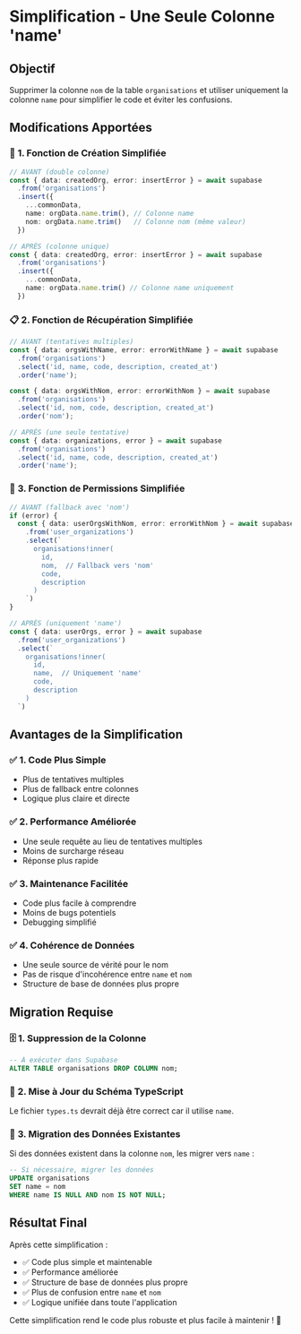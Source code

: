 # Simplification - Une Seule Colonne 'name'

## Objectif

Supprimer la colonne `nom` de la table `organisations` et utiliser uniquement la colonne `name` pour simplifier le code et éviter les confusions.

## Modifications Apportées

### 🔧 **1. Fonction de Création Simplifiée**

```typescript
// AVANT (double colonne)
const { data: createdOrg, error: insertError } = await supabase
  .from('organisations')
  .insert({
    ...commonData,
    name: orgData.name.trim(), // Colonne name
    nom: orgData.name.trim()   // Colonne nom (même valeur)
  })

// APRÈS (colonne unique)
const { data: createdOrg, error: insertError } = await supabase
  .from('organisations')
  .insert({
    ...commonData,
    name: orgData.name.trim() // Colonne name uniquement
  })
```

### 📋 **2. Fonction de Récupération Simplifiée**

```typescript
// AVANT (tentatives multiples)
const { data: orgsWithName, error: errorWithName } = await supabase
  .from('organisations')
  .select('id, name, code, description, created_at')
  .order('name');

const { data: orgsWithNom, error: errorWithNom } = await supabase
  .from('organisations')
  .select('id, nom, code, description, created_at')
  .order('nom');

// APRÈS (une seule tentative)
const { data: organizations, error } = await supabase
  .from('organisations')
  .select('id, name, code, description, created_at')
  .order('name');
```

### 🔐 **3. Fonction de Permissions Simplifiée**

```typescript
// AVANT (fallback avec 'nom')
if (error) {
  const { data: userOrgsWithNom, error: errorWithNom } = await supabase
    .from('user_organizations')
    .select(`
      organisations!inner(
        id,
        nom,  // Fallback vers 'nom'
        code,
        description
      )
    `)
}

// APRÈS (uniquement 'name')
const { data: userOrgs, error } = await supabase
  .from('user_organizations')
  .select(`
    organisations!inner(
      id,
      name,  // Uniquement 'name'
      code,
      description
    )
  `)
```

## Avantages de la Simplification

### ✅ **1. Code Plus Simple**
- Plus de tentatives multiples
- Plus de fallback entre colonnes
- Logique plus claire et directe

### ✅ **2. Performance Améliorée**
- Une seule requête au lieu de tentatives multiples
- Moins de surcharge réseau
- Réponse plus rapide

### ✅ **3. Maintenance Facilitée**
- Code plus facile à comprendre
- Moins de bugs potentiels
- Debugging simplifié

### ✅ **4. Cohérence de Données**
- Une seule source de vérité pour le nom
- Pas de risque d'incohérence entre `name` et `nom`
- Structure de base de données plus propre

## Migration Requise

### 🗄️ **1. Suppression de la Colonne**
```sql
-- À exécuter dans Supabase
ALTER TABLE organisations DROP COLUMN nom;
```

### 📝 **2. Mise à Jour du Schéma TypeScript**
Le fichier `types.ts` devrait déjà être correct car il utilise `name`.

### 🔄 **3. Migration des Données Existantes**
Si des données existent dans la colonne `nom`, les migrer vers `name` :
```sql
-- Si nécessaire, migrer les données
UPDATE organisations
SET name = nom
WHERE name IS NULL AND nom IS NOT NULL;
```

## Résultat Final

Après cette simplification :
- ✅ Code plus simple et maintenable
- ✅ Performance améliorée
- ✅ Structure de base de données plus propre
- ✅ Plus de confusion entre `name` et `nom`
- ✅ Logique unifiée dans toute l'application

Cette simplification rend le code plus robuste et plus facile à maintenir ! 🚀
